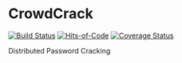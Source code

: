 # CrowdCrack
[![Build Status](https://travis-ci.com/ZacharyGroff/CrowdCrack.svg?branch=master)](https://travis-ci.com/ZacharyGroff/CrowdCrack) 
[![Hits-of-Code](https://hitsofcode.com/github/ZacharyGroff/CrowdCrack)](https://hitsofcode.com/view/github/ZacharyGroff/CrowdCrack)
[![Coverage Status](https://coveralls.io/repos/github/ZacharyGroff/CrowdCrack/badge.svg)](https://coveralls.io/github/ZacharyGroff/CrowdCrack)

Distributed Password Cracking
